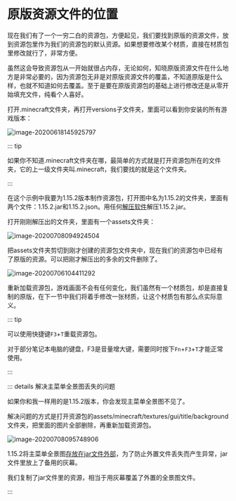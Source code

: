 # 原版资源文件的位置

现在我们有了一个一穷二白的资源包，方便起见，我们要找到原版的资源文件，放到资源包里作为我们的资源包的默认资源。如果想要修改某个材质，直接在材质包里修改就行了，非常方便。

虽然这会导致资源包从一开始就很占内存，无论如何，知晓原版资源文件在什么地方是非常必要的，因为资源包无非是对原版资源文件的覆盖，不知道原版是什么样，也就不知道如何去覆盖。至于是要在原版资源包的基础上进行修改还是从零开始填充文件，纯看个人喜好。

打开.minecraft文件夹，再打开versions子文件夹，里面可以看到你安装的所有游戏版本：

![image-20200618145925797](https://i.loli.net/2020/07/28/oKWbEFjX7p6Rwka.png)

::: tip

如果你不知道.minecraft文件夹在哪，最简单的方式就是打开资源包所在的文件夹，它的上一级文件夹叫.minecraft，我们要找的就是这个文件夹。

:::

在这个示例中我要为1.15.2版本制作资源包，打开图中名为1.15.2的文件夹，里面有两个文件：1.15.2.jar和1.15.2.json。用任何[解压软件](../propaedeutics/#压缩软件)解压1.15.2.jar。

打开刚刚解压出的文件夹，里面有一个assets文件夹：

![image-20200708094924504](https://i.loli.net/2020/07/28/KHXgs3eda5y9nuL.png)

把assets文件夹剪切到刚才创建的资源包文件夹中，现在我们的资源包中已经有了原版的资源。可以把刚才解压出的多余的文件删除了。

![image-20200706104411292](https://i.loli.net/2020/07/28/xOG5gwLrACVDSME.png)

重新加载资源包，游戏画面不会有任何变化，我们虽然有一个材质包，却是直接复制的原版，在下一节中我们将着手修改一张材质，让这个材质包有那么点实际意义。

::: tip

可以使用快捷键`F3`+`T`重载资源包。

对于部分笔记本电脑的键盘，F3是音量增大键，需要同时按下`Fn`+`F3`+`T`才能正常使用。

:::

::: details 解决主菜单全景图丢失的问题

如果你和我一样用的是1.15.2版本，你会发现主菜单全景图不见了。

解决问题的方式是打开资源包的assets/minecraft/textures/gui/title/background文件夹，把里面的图片全部删除，再重新加载资源包。

![image-20200708095748906](https://i.loli.net/2020/07/28/5wuyUizDdaTc8H6.png)

1.15.2将主菜单全景图[存放在jar文件外部](../vanilla/more-assets.md)，为了防止外置文件丢失而产生异常，jar文件里放上了备用的灰幕。

我们复制了jar文件里的资源，相当于用灰幕覆盖了外置的全景图文件。

:::
